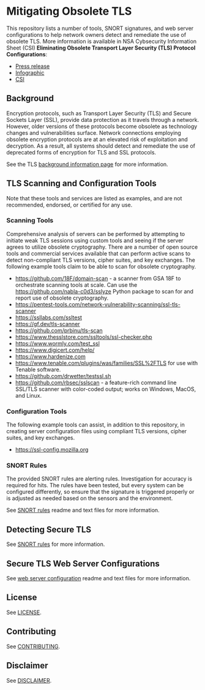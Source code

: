 # Mitigating Obsolete TLS

This repository lists a number of tools, SNORT signatures, and web server configurations to help network owners detect and remediate the use of obsolete TLS. More information is available in NSA Cybsecurity Information Sheet (CSI) **Eliminating Obsolete Transport Layer Security (TLS) Protocol Configurations**:

* [Press release](https://www.nsa.gov/News-Features/Feature-Stories/Article-View/Article/2462345/nsa-releases-eliminating-obsolete-transport-layer-security-tls-protocol-configu/)
* [Infographic](https://media.defense.gov/2021/Jan/05/2002560126/-1/-1/0/ELIMINATING%20OBE%20TLS%20INFOGRAPHIC.PDF/ELIMINATING%20OBE%20TLS%20INFOGRAPHIC.PDF)
* [CSI](https://media.defense.gov/2021/Jan/05/2002560140/-1/-1/0/ELIMINATING_OBSOLETE_TLS_UOO197443-20.PDF)

## Background

Encryption protocols, such as Transport Layer Security (TLS) and Secure Sockets Layer (SSL), provide data protection as it travels through a network. However, older versions of these protocols become obsolete as technology changes and vulnerabilities surface. Network connections employing obsolete encryption protocols are at an elevated risk of exploitation and decryption. As a result, all systems should detect and remediate the use of deprecated forms of encryption for TLS and SSL protocols.

See the TLS [background information page](./Background%20Information.md) for more information.

## TLS Scanning and Configuration Tools

Note that these tools and services are listed as examples, and are not recommended, endorsed, or certified for any use.

### Scanning Tools

Comprehensive analysis of servers can be performed by attempting to initiate weak TLS sessions using custom tools and seeing if the server agrees to utilize obsolete cryptography. There are a number of open source tools and commercial services available that can perform active scans to detect non-compliant TLS versions, cipher suites, and key exchanges.
The following example tools claim to be able to scan for obsolete cryptography.

* https://github.com/18F/domain-scan - a scanner from GSA 18F to orchestrate scanning tools at scale. Can use the https://github.com/nabla-c0d3/sslyze Python package to scan for and report use of obsolete cryptography.
* https://pentest-tools.com/network-vulnerability-scanning/ssl-tls-scanner
* https://ssllabs.com/ssltest
* https://gf.dev/tls-scanner
* https://github.com/prbinu/tls-scan
* https://www.thesslstore.com/ssltools/ssl-checker.php
* https://www.wormly.com/test_ssl
* https://www.digicert.com/help/
* https://www.hardenize.com
* https://www.tenable.com/plugins/was/families/SSL%2FTLS for use with Tenable software.
* https://github.com/drwetter/testssl.sh
* https://github.com/rbsec/sslscan - a feature-rich command line SSL/TLS scanner with color-coded output; works on Windows, MacOS, and Linux.

### Configuration Tools

The following example tools can assist, in addition to this repository, in creating server configuration files using compliant TLS versions, cipher suites, and key exchanges.

* https://ssl-config.mozilla.org

### SNORT Rules

The provided SNORT rules are alerting rules. Investigation for accuracy is required for hits. The rules have been tested, but every system can be configured differently, so ensure that the signature is triggered properly or is adjusted as needed based on the sensors and the environment.

See [SNORT rules](./snort/) readme and text files for more information.

## Detecting Secure TLS

See [SNORT rules](./snort/) for more information.

## Secure TLS Web Server Configurations

See [web server configuration](./webserver/) readme and text files for more information.

## License

See [LICENSE](./LICENSE.md).

## Contributing

See [CONTRIBUTING](./CONTRIBUTING.md).

## Disclaimer

See [DISCLAIMER](./DISCLAIMER.md).
